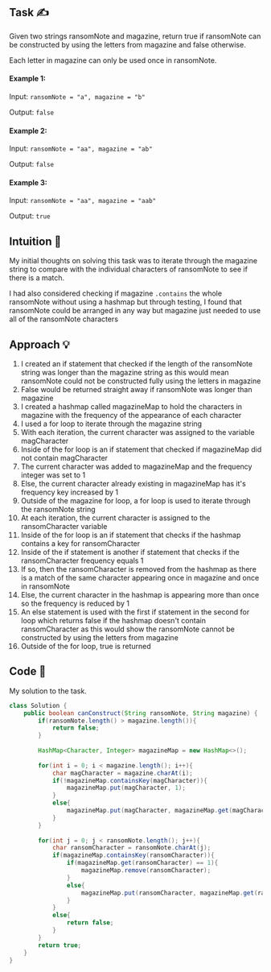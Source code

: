 ## Task ✍
Given two strings ransomNote and magazine, return true if ransomNote can be constructed by using the letters from magazine and false otherwise.

Each letter in magazine can only be used once in ransomNote.

#### Example 1:
Input: ```ransomNote = "a", magazine = "b"```

Output: ```false```

#### Example 2:
Input: ```ransomNote = "aa", magazine = "ab"```

Output: ```false```

#### Example 3:
Input: ```ransomNote = "aa", magazine = "aab"```

Output: ```true```

## Intuition 💬
<!-- Describe your first thoughts on how to solve this problem. -->
My initial thoughts on solving this task was to iterate through the magazine string to compare with the individual characters of ransomNote to see if there is a match.

I had also considered checking if magazine ```.contains``` the whole ransomNote without using a hashmap but through testing, I found that ransomNote could be arranged in any way but magazine just needed to use all of the ransomNote characters

## Approach 💡
<!-- Describe your approach to solving the problem. -->
1. I created an if statement that checked if the length of the ransomNote string was longer than the magazine string as this would mean ransomNote could not be constructed fully using the letters in magazine
2. False would be returned straight away if ransomNote was longer than magazine
3. I created a hashmap called magazineMap to hold the characters in magazine with the frequency of the appearance of each character 
4. I used a for loop to iterate through the magazine string
5. With each iteration, the current character was assigned to the variable magCharacter
6. Inside of the for loop is an if statement that checked if magazineMap did not contain magCharacter
7. The current character was added to magazineMap and the frequency integer was set to 1
8. Else, the current character already existing in magazineMap has it's frequency key increased by 1
9. Outside of the magazine for loop, a for loop is used to iterate through the ransomNote string
10. At each iteration, the current character is assigned to the ransomCharacter variable
11. Inside of the for loop is an if statement that checks if the hashmap contains a key for ransomCharacter 
12. Inside of the if statement is another if statement that checks if the ransomCharacter frequency equals 1
13. If so, then the ransomCharacter is removed from the hashmap as there is a match of the same character appearing once in magazine and once in ransomNote
14. Else, the current character in the hashmap is appearing more than once so the frequency is reduced by 1
15. An else statement is used with the first if statement in the second for loop which returns false if the hashmap doesn't contain ransomCharacter as this would show the ransomNote cannot be constructed by using the letters from magazine
16. Outside of the for loop, true is returned 

## Code 📝
My solution to the task.
```java
class Solution {
    public boolean canConstruct(String ransomNote, String magazine) {
        if(ransomNote.length() > magazine.length()){
            return false;
        }
        
        HashMap<Character, Integer> magazineMap = new HashMap<>();
        
        for(int i = 0; i < magazine.length(); i++){
            char magCharacter = magazine.charAt(i);
            if(!magazineMap.containsKey(magCharacter)){
                magazineMap.put(magCharacter, 1);
            }
            else{
                magazineMap.put(magCharacter, magazineMap.get(magCharacter) + 1);
            }
        }
        
        for(int j = 0; j < ransomNote.length(); j++){
            char ransomCharacter = ransomNote.charAt(j);
            if(magazineMap.containsKey(ransomCharacter)){
                if(magazineMap.get(ransomCharacter) == 1){
                    magazineMap.remove(ransomCharacter);
                }
                else{
                    magazineMap.put(ransomCharacter, magazineMap.get(ransomCharacter) -1);
                }
            }
            else{
                return false;
            }
        }
        return true;
    }
}
```
